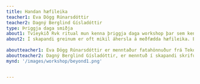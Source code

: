 ```yaml
---
title: Handan hæfileika
teacher1: Eva Dögg Rúnarsdóttir
teacher2: Dagný Berglind Gísladóttir
type: Þriggja daga smiðja
about1: Tvíeykið Rvk ritual mun kenna þriggja daga workshop þar sem kennd eru tól til daglegrar iðkunar og rituala sem styðja við hvaða skapandi grein sem er.
about2: Í skapandi greinum er oft mikil áhersla á meðfædda hæfileika. En í raun skipta hæfileikar alls ekki eins miklu máli og trúað er.",
 
aboutteacher1: Eva Dögg Rúnarsdóttir er menntaður fatahönnuður frá Teko og jógakennari. Hún var um tíma yfirhönnuður hjá Samso & Samso, hefur unnið lengi fyrir mismunandi dönsk merki og er frumkvöðull af guðs náð.
aboutteacher2: Dagný Berglind Gísladóttir, er menntuð í skapandi skrifum og útgáfu. Hún er fyrrum framkvæmdastjóri Gló og ritstýra Í boði náttúrunnar en starfar nú sem skapandi ráðgjafi og hugleiðslu & djúpöndunar kennari.
mynd: '/images/workshop/beyond1.png'


---
```

